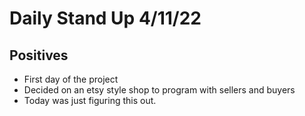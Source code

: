 # Daily Stand Up 4/11/22

## Positives
 - First day of the project
 - Decided on an etsy style shop to program with sellers and buyers
 - Today was just figuring this out.
